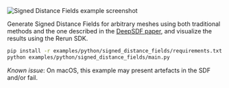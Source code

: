 <!--[metadata]
title = "Signed Distance Fields"
tags = ["3D", "mesh", "tensor"]
thumbnail = "https://static.rerun.io/signed-distance-fields/0b0a200e0a5ec2b16e5f7d2da09b3ec6af3bac2d/480w.png"
thumbnail_dimensions = [480, 480]
-->

<picture>
  <img src="https://static.rerun.io/signed_distance_fields/1380524f963af0cbd615989a6e382ca86148f6da/full.png" alt="Signed Distance Fields example screenshot">
  <source media="(max-width: 480px)" srcset="https://static.rerun.io/signed_distance_fields/1380524f963af0cbd615989a6e382ca86148f6da/480w.png">
  <source media="(max-width: 768px)" srcset="https://static.rerun.io/signed_distance_fields/1380524f963af0cbd615989a6e382ca86148f6da/768w.png">
  <source media="(max-width: 1024px)" srcset="https://static.rerun.io/signed_distance_fields/1380524f963af0cbd615989a6e382ca86148f6da/1024w.png">
  <source media="(max-width: 1200px)" srcset="https://static.rerun.io/signed_distance_fields/1380524f963af0cbd615989a6e382ca86148f6da/1200w.png">
</picture>

Generate Signed Distance Fields for arbitrary meshes using both traditional methods and the one described in the [DeepSDF paper](https://arxiv.org/abs/1901.05103), and visualize the results using the Rerun SDK.

```bash
pip install -r examples/python/signed_distance_fields/requirements.txt
python examples/python/signed_distance_fields/main.py
```

_Known issue_: On macOS, this example may present artefacts in the SDF and/or fail.
